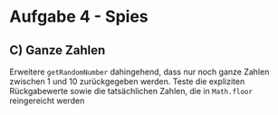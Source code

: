 # Aufgabe 4 - Spies

## C) Ganze Zahlen

Erweitere `getRandomNumber` dahingehend, dass nur noch ganze Zahlen zwischen 1 und 10 zurückgegeben werden. Teste
die expliziten Rückgabewerte sowie die tatsächlichen Zahlen, die in `Math.floor` reingereicht werden
